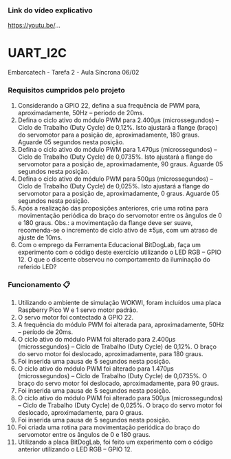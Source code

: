### Link do vídeo explicativo
https://youtu.be/...

# UART_I2C
Embarcatech - Tarefa 2 - Aula Síncrona 06/02

### Requisitos cumpridos pelo projeto
1. Considerando a GPIO 22, defina a sua frequência de PWM para, aproximadamente, 50Hz – período de 20ms. 
2. Defina o ciclo ativo do módulo PWM para 2.400µs (microssegundos) – Ciclo de Trabalho (Duty Cycle) de 0,12%. Isto ajustará a flange (braço) do servomotor para a posição de, aproximadamente, 180 graus. Aguarde 05 segundos nesta posição. 
3. Defina o ciclo ativo do módulo PWM para 1.470µs (microssegundos) – Ciclo de Trabalho (Duty Cycle) de 0,0735%. Isto ajustará a flange do servomotor para a posição de, aproximadamente, 90 graus. Aguarde 05 segundos nesta posição. 
4. Defina o ciclo ativo do módulo PWM para 500µs (microssegundos) – Ciclo de Trabalho (Duty Cycle) de 0,025%. Isto ajustará a flange do servomotor para a posição de, aproximadamente, 0 graus. Aguarde 05 segundos nesta posição. 
5. Após a realização das proposições anteriores, crie uma rotina para movimentação periódica do braço do servomotor entre os ângulos de 0 e 180 graus. Obs.: a movimentação da flange deve ser suave, recomenda-se o incremento de ciclo ativo de ±5µs, com um atraso de ajuste de 10ms. 
6. Com o emprego da Ferramenta Educacional BitDogLab, faça um experimento com o código deste exercício utilizando o LED RGB – GPIO 12. O que o discente observou no comportamento da iluminação do referido LED?

### Funcionamento 📋
1. Utilizando o ambiente de simulação WOKWI, foram incluídos uma placa Raspberry Pico W e 1 servo motor padrão.
2. O servo motor foi contectado à GPIO 22.
3. A frequência do módulo PWM foi alterada para, aproximadamente, 50Hz – período de 20ms. 
4. O ciclo ativo do módulo PWM foi alterado para 2.400µs (microssegundos) – Ciclo de Trabalho (Duty Cycle) de 0,12%. O braço do servo motor foi deslocado, aproximadamente, para 180 graus. 
5. Foi inserida uma pausa de 5 segundos nesta posição.
6. O ciclo ativo do módulo PWM foi alterado para 1.470µs (microssegundos) – Ciclo de Trabalho (Duty Cycle) de 0,0735%. O braço do servo motor foi deslocado, aproximadamente, para 90 graus.
7. Foi inserida uma pausa de 5 segundos nesta posição.
8. O ciclo ativo do módulo PWM foi alterado para 500µs (microssegundos) – Ciclo de Trabalho (Duty Cycle) de 0,025%. O braço do servo motor foi deslocado, aproximadamente, para 0 graus. 
9. Foi inserida uma pausa de 5 segundos nesta posição.
10. Foi criada uma rotina para movimentação periódica do braço do servomotor entre os ângulos de 0 e 180 graus. 
11. Utilizando a placa BitDogLab, foi feito um experimento com o código anterior utilizando o LED RGB – GPIO 12.
